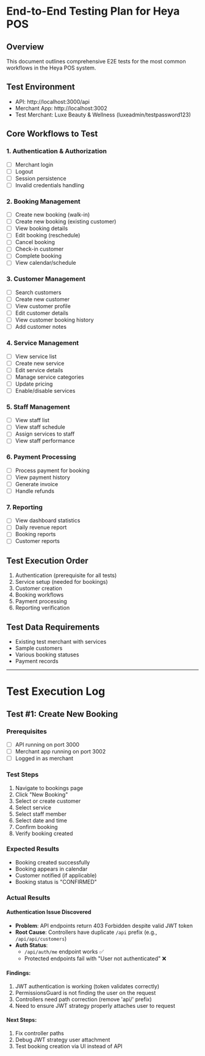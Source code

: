 # End-to-End Testing Plan for Heya POS

## Overview
This document outlines comprehensive E2E tests for the most common workflows in the Heya POS system.

## Test Environment
- API: http://localhost:3000/api
- Merchant App: http://localhost:3002
- Test Merchant: Luxe Beauty & Wellness (luxeadmin/testpassword123)

## Core Workflows to Test

### 1. Authentication & Authorization
- [ ] Merchant login
- [ ] Logout
- [ ] Session persistence
- [ ] Invalid credentials handling

### 2. Booking Management
- [ ] Create new booking (walk-in)
- [ ] Create new booking (existing customer)
- [ ] View booking details
- [ ] Edit booking (reschedule)
- [ ] Cancel booking
- [ ] Check-in customer
- [ ] Complete booking
- [ ] View calendar/schedule

### 3. Customer Management
- [ ] Search customers
- [ ] Create new customer
- [ ] View customer profile
- [ ] Edit customer details
- [ ] View customer booking history
- [ ] Add customer notes

### 4. Service Management
- [ ] View service list
- [ ] Create new service
- [ ] Edit service details
- [ ] Manage service categories
- [ ] Update pricing
- [ ] Enable/disable services

### 5. Staff Management
- [ ] View staff list
- [ ] View staff schedule
- [ ] Assign services to staff
- [ ] View staff performance

### 6. Payment Processing
- [ ] Process payment for booking
- [ ] View payment history
- [ ] Generate invoice
- [ ] Handle refunds

### 7. Reporting
- [ ] View dashboard statistics
- [ ] Daily revenue report
- [ ] Booking reports
- [ ] Customer reports

## Test Execution Order
1. Authentication (prerequisite for all tests)
2. Service setup (needed for bookings)
3. Customer creation
4. Booking workflows
5. Payment processing
6. Reporting verification

## Test Data Requirements
- Existing test merchant with services
- Sample customers
- Various booking statuses
- Payment records

---

# Test Execution Log

## Test #1: Create New Booking

### Prerequisites
- [ ] API running on port 3000
- [ ] Merchant app running on port 3002
- [ ] Logged in as merchant

### Test Steps
1. Navigate to bookings page
2. Click "New Booking"
3. Select or create customer
4. Select service
5. Select staff member
6. Select date and time
7. Confirm booking
8. Verify booking created

### Expected Results
- Booking created successfully
- Booking appears in calendar
- Customer notified (if applicable)
- Booking status is "CONFIRMED"

### Actual Results

#### Authentication Issue Discovered
- **Problem**: API endpoints return 403 Forbidden despite valid JWT token
- **Root Cause**: Controllers have duplicate `/api` prefix (e.g., `/api/api/customers`)
- **Auth Status**: 
  - `/api/auth/me` endpoint works ✅
  - Protected endpoints fail with "User not authenticated" ❌
  
#### Findings:
1. JWT authentication is working (token validates correctly)
2. PermissionsGuard is not finding the user on the request
3. Controllers need path correction (remove 'api/' prefix)
4. Need to ensure JWT strategy properly attaches user to request

#### Next Steps:
1. Fix controller paths
2. Debug JWT strategy user attachment
3. Test booking creation via UI instead of API